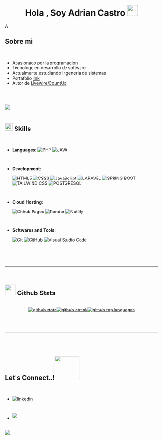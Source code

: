 
<h1 align="center"><b>Hola  , Soy Adrian Castro </b><img src="https://media.giphy.com/media/hvRJCLFzcasrR4ia7z/giphy.gif" width="35"></h1>
<!--  -->A


<br>



	
##  **Sobre mi**



<br>

- Apasionado por la programacion
- Tecnologo en desarrollo de software
- Actualmente estudiando Ingeneria de sistemas
- Portafolio [link](https://adrian-castro.onrender.com)
- Autor de [Livewire/CountUp](https://packagist.org/packages/devdrian/livewire-countup)

<br><br>

<img src="https://user-images.githubusercontent.com/73097560/115834477-dbab4500-a447-11eb-908a-139a6edaec5c.gif"><br><br>

## <img src="https://media2.giphy.com/media/QssGEmpkyEOhBCb7e1/giphy.gif?cid=ecf05e47a0n3gi1bfqntqmob8g9aid1oyj2wr3ds3mg700bl&rid=giphy.gif" width ="25"><b> Skills</b>
<br>

<p align="center">

- **Languages**:
	![PHP](https://img.shields.io/badge/PHP%20-%23777BB4.svg?style=for-the-badge&logo=php&logoColor=white)
  	![JAVA](https://img.shields.io/badge/JAVA-%23007396.svg?style=for-the-badge&logo=Java&logoColor=white)

<br>   
    
- **Development**:

   ![HTML5](https://img.shields.io/badge/HTML5%20-%23E34F26.svg?style=for-the-badge&logo=html5&logoColor=white)
   ![CSS3](https://img.shields.io/badge/CSS%20-%231572B6.svg?style=for-the-badge&logo=css3&logoColor=white)
   ![JavaScript](https://img.shields.io/badge/JavaScript%20-%23F7DF1E.svg?style=for-the-badge&logo=javascript&logoColor=black)
  ![LARAVEL](https://img.shields.io/badge/LARAVEL%20-%23FF2D20.svg?style=for-the-badge&logo=laravel&logoColor=white)
  ![SPRING BOOT](https://img.shields.io/badge/SPRING%20BOOT%20-%236DB33F.svg?style=for-the-badge&logo=springboot&logoColor=white)
  ![TAILWIND CSS](https://img.shields.io/badge/TAILWIND%20CSS%20-%2306B6D4.svg?style=for-the-badge&logo=tailwindcss&logoColor=white)
  ![POSTGRESQL](https://img.shields.io/badge/POSTGRESQL%20-%23336791.svg?style=for-the-badge&logo=postgresql&logoColor=white)


<br>

- **Cloud Hosting**:

    ![Github Pages](https://img.shields.io/badge/GitHub%20Pages-%23327FC7.svg?style=for-the-badge&logo=github&logoColor=white)
    ![Render](https://img.shields.io/badge/Render-%2300C7B7.svg?style=for-the-badge&logo=render&logoColor=white)
    ![Netlify](https://img.shields.io/badge/Netlify-%2300C7B7.svg?style=for-the-badge&logo=netlify&logoColor=white)

  
  
    
<br>

- **Softwares and Tools**:

    ![Git](https://img.shields.io/badge/git-%23F05033.svg?style=for-the-badge&logo=git&logoColor=white)
    ![GitHub](https://img.shields.io/badge/github-%23121011.svg?style=for-the-badge&logo=github&logoColor=white)
    ![Visual Studio Code](https://img.shields.io/badge/Visual%20Studio%20Code-0078d7.svg?style=for-the-badge&logo=visual-studio-code&logoColor=white)


<br>



<br>
<br>

-----

<br>


## <img src="https://media.giphy.com/media/iY8CRBdQXODJSCERIr/giphy.gif" width="35"><b> Github Stats </b>
<br>

<div align="center">

<a href="https://github.com/0dev-drian/">
 <div class="flex w-full flex-col items-center"><img class="output" src="https://github-readme-stats.vercel.app/api?username=Dev-Drian&amp;theme=vue-dark&amp;show_icons=true&amp;hide_border=true&amp;count_private=true" alt="github stats"><img class="output" src="https://github-readme-streak-stats.herokuapp.com/?user=Dev-Drian&amp;theme=vue-dark&amp;hide_border=true" alt="github streak"><img class="output" src="https://github-readme-stats.vercel.app/api/top-langs/?username=Dev-Drian&amp;theme=vue-dark&amp;show_icons=true&amp;hide_border=true&amp;layout=compact" alt="github top languages"></div>
</a>
</div>

<br>
<br>
<br>

-----

<br>
<br>

## <b> Let's Connect..!</b><img src="https://github.com/0xAbdulKhali/0xAbdulKhalid/raw/main/assets/mdImages/handshake.gif" width ="80">
<br>
<div align='left'>

<ul>

<li>
<a href="https://linkedin.com/in/DevDrian" target="_blank">
<img src="https://img.shields.io/badge/linkedin: 0adrian-%2300acee.svg?color=405DE6&style=for-the-badge&logo=linkedin&logoColor=white" alt=linkedin style="margin-bottom: 5px;"/>
</a>
</li>

<br>



<br>

<li>
<a href="mailto:matiose12@gmail.com" target="_blank">
<img src="https://img.shields.io/badge/gmail:  0DevDrian-%23EA4335.svg?style=for-the-badge&logo=gmail&logoColor=white" t=mail style="margin-bottom: 5px;" />
</a>
</li>
	
</ul>
</div>

<br>
<img src="https://user-images.githubusercontent.com/73097560/115834477-dbab4500-a447-11eb-908a-139a6edaec5c.gif">
<br>
<br>
<br>
